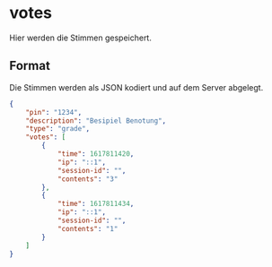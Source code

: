 # votes

Hier werden die Stimmen gespeichert.

## Format

Die Stimmen werden als JSON kodiert und auf dem Server abgelegt.

```json
{
    "pin": "1234",
    "description": "Besipiel Benotung",
    "type": "grade",
    "votes": [
        {
            "time": 1617811420,
            "ip": "::1",
            "session-id": "",
            "contents": "3"
        },
        {
            "time": 1617811434,
            "ip": "::1",
            "session-id": "",
            "contents": "1"
        }
    ]
}
